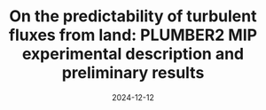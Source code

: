 ---
title: "On the predictability of turbulent fluxes from land: PLUMBER2 MIP experimental description and preliminary results"
collection: publications
permalink: /publication/2024-12-12-bgs
date: 2024-12-12
venue: 'Biogeosciences'
paperurl: '/files/bgs2024.pdf'
link: 'https://bg.copernicus.org/articles/21/5517/2024/'
citation: 'Abramowitz, G., Ukkola, A., Hobeichi, S., <b>Cranko Page, J.</b>, Lipson, M., De Kauwe, M. G., Green, S., Brenner, C., Frame, J., Nearing, G., Clark, M., Best, M., Anthoni, P., Arduini, G., Boussetta, S., Caldararu, S., Cho, K., Cuntz, M., Fairbairn, D., Ferguson, C. R., Kim, H., Kim, Y., Knauer, J., Lawrence, D., Luo, X., Malyshev, S., Nitta, T., Ogee, J., Oleson, K., Ottlé, C., Peylin, P., de Rosnay, P., Rumbold, H., Su, B., Vuichard, N., Walker, A. P., Wang-Faivre, X., Wang, Y., and Zeng, Y. 2024. &quot;On the predictability of turbulent fluxes from land: PLUMBER2 MIP experimental description and preliminary results.&quot; <i>Biogeosciences</i> 21(23), 5517–5538. doi:10.5194/bg-21-5517-2024'
---